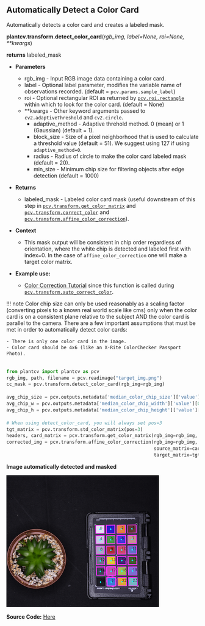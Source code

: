 ## Automatically Detect a Color Card

Automatically detects a color card and creates a labeled mask. 

**plantcv.transform.detect_color_card**(*rgb_img, label=None, roi=None, \*\*kwargs*)

**returns** labeled_mask

- **Parameters**
    - rgb_img          - Input RGB image data containing a color card.
    - label            - Optional label parameter, modifies the variable name of observations recorded. (default = `pcv.params.sample_label`)
    - roi              - Optional rectangular ROI as returned by [`pcv.roi.rectangle`](roi_rectangle.md) within which to look for the color card. (default = None)
	- **kwargs         - Other keyword arguments passed to `cv2.adaptiveThreshold` and `cv2.circle`.
        - adaptive_method - Adaptive threhold method. 0 (mean) or 1 (Gaussian) (default = 1).
        - block_size      - Size of a pixel neighborhood that is used to calculate a threshold value (default = 51). We suggest using 127 if using `adaptive_method=0`.
        - radius         - Radius of circle to make the color card labeled mask (default = 20).
        - min_size         - Minimum chip size for filtering objects after edge detection (default = 1000)
- **Returns**
    - labeled_mask     - Labeled color card mask (useful downstream of this step in [`pcv.transform.get_color_matrix`](get_color_matrix.md) and [`pcv.transform.correct_color`](transform_correct_color.md) and [`pcv.transform.affine_color_correction`](transform_affine_color_correction.md)).
    
- **Context**
    - This mask output will be consistent in chip order regardless of orientation, where the white chip is detected and labeled first with index=0. In the case of `affine_color_correction` one will make a target color matrix.  
- **Example use:**
    - [Color Correction Tutorial](https://plantcv.org/tutorials/color-correction) since this function is called during [`pcv.transform.auto_correct_color`](transform_auto_correct_color.md). 

!!! note
    Color chip size can only be used reasonably as a scaling factor (converting pixels to a known real world scale like cms)
    only when the color card is on a consistent plane relative to the subject AND the color card is parallel to the camera. 
    There are a few important assumptions that must be met in order to automatically detect color cards:
    
    - There is only one color card in the image.
    - Color card should be 4x6 (like an X-Rite ColorChecker Passport Photo). 

```python

from plantcv import plantcv as pcv
rgb_img, path, filename = pcv.readimage("target_img.png")
cc_mask = pcv.transform.detect_color_card(rgb_img=rgb_img)

avg_chip_size = pcv.outputs.metadata['median_color_chip_size']['value'][0]
avg_chip_w = pcv.outputs.metadata['median_color_chip_width']['value'][0]
avg_chip_h = pcv.outputs.metadata['median_color_chip_height']['value'][0]

# When using detect_color_card, you will always set pos=3
tgt_matrix = pcv.transform.std_color_matrix(pos=3)
headers, card_matrix = pcv.transform.get_color_matrix(rgb_img=rgb_img, mask=cc_mask)
corrected_img = pcv.transform.affine_color_correction(rgb_img=rgb_img,
                                                      source_matrix=card_matrix,
                                                      target_matrix=tgt_matrix)

```

**Image automatically detected and masked**

![Screenshot](img/documentation_images/correct_color_imgs/detect_color_card.png)

**Source Code:** [Here](https://github.com/danforthcenter/plantcv/blob/main/plantcv/plantcv/transform/detect_color_card.py)
